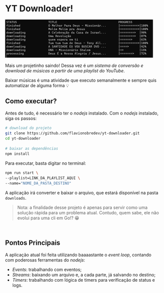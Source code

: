 # YT Downloader!

<img src="./docs/img/downloads.png" width="480px" alt="download de vídeos em mp3">

Mais um projetinho saindo! Dessa vez é *um sistema de conversão e download de músicas a partir de uma playlist do YouTube*.

Baixar músicas é uma atividade que executo semanalmente e sempre quis automatizar de alguma forma 💡


## Como executar?

Antes de tudo, é necessário ter o *nodejs* instalado. Com o *nodejs* instalado, siga os passos:

```sh
# download do projeto
git clone https://github.com/flavionobredev/yt-downloader.git
cd yt-downloader

# baixar as dependências
npm install
```

Para executar, basta digitar no terminal: 
```sh
npm run start \
--playlist=LINK_DA_PLAYLIST_AQUI \
--name="NOME_DA_PASTA_DESTINO"
```

A aplicação irá converter e baixar o arquivo, que estará disponível na pasta `downloads`.

> Nota: a finalidade desse projeto é apenas para servir como uma solução rápida para um problema atual. Contudo, quem sabe, ele não evolui para uma cli em Go!? 😁

<br>

## Pontos Principais

A aplicação atual foi feita utilizando baaaastante o *event loop*, contando com poderosas ferramentas do *nodejs*:
- *Events*: trabalhando com eventos;
- *Streams*: baixando um arquivo e, a cada parte, já salvando no destino;
- *Timers*: trabalhando com lógica de timers para verificação de status e logs.